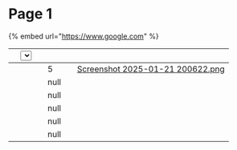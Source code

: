 # Page 1

{% embed url="https://www.google.com" %}

<table data-view="cards"><thead><tr><th></th><th><select></select></th><th data-type="content-ref"></th><th data-type="rating" data-max="5"></th><th data-type="files"></th><th data-hidden data-card-cover data-type="files"></th></tr></thead><tbody><tr><td></td><td></td><td></td><td>5</td><td></td><td><a href=".gitbook/assets/Screenshot 2025-01-21 200622.png">Screenshot 2025-01-21 200622.png</a></td></tr><tr><td></td><td></td><td></td><td>null</td><td></td><td></td></tr><tr><td></td><td></td><td></td><td>null</td><td></td><td></td></tr><tr><td></td><td></td><td></td><td>null</td><td></td><td></td></tr><tr><td></td><td></td><td></td><td>null</td><td></td><td></td></tr><tr><td></td><td></td><td></td><td>null</td><td></td><td></td></tr></tbody></table>

